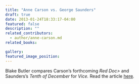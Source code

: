 ```yaml
---
title: "Anne Carson vs. George Saunders"
draft: true
date: 2013-01-24T18:33:17-04:00
featured: false
description: ""
related_contributors:
  - author/anne-carson.md
related_books:

gallery:
featured_image_position: 
---
```


Blake Butler compares Carson’s forthcoming _Red Doc>_ and Saunders’s _Tenth of December_ for _Vice._ Read the article [<u>here</u>](http://www.vice.com/read/anne-carson-vs-george-saunders)_._

